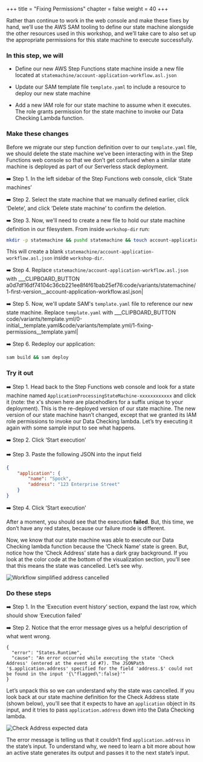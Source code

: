 +++
title = "Fixing Permissions"
chapter = false
weight = 40
+++

Rather than continue to work in the web console and make these fixes by hand, we’ll use the AWS SAM tooling to define our state machine alongside the other resources used in this workshop, and we’ll take care to also set up the appropriate permissions for this state machine to execute successfully.

### In this step, we will

* Define our new AWS Step Functions state machine inside a new file located at `statemachine/account-application-workflow.asl.json`

* Update our SAM template file `template.yaml` to include a resource to deploy our new state machine

* Add a new IAM role for our state machine to assume when it executes. The role grants permission for the state machine to invoke our Data Checking Lambda function.

### Make these changes

Before we migrate our step function definition over to our `template.yaml` file, we should delete the state machine we’ve been interacting with in the Step Functions web console so that we don’t get confused when a similar state machine is deployed as part of our Serverless stack deployment.

➡️ Step 1. In the left sidebar of the Step Functions web console, click ‘State machines’

➡️ Step 2. Select the state machine that we manually defined earlier, click ‘Delete’, and click ‘Delete state machine’ to confirm the deletion.

➡️ Step 3. Now, we'll need to create a new file to hold our state machine definition in our filesystem. From inside `workshop-dir` run:
```bash
mkdir -p statemachine && pushd statemachine && touch account-application-workflow.asl.json && popd
```
This will create a blank `statemachine/account-application-workflow.asl.json` inside `workshop-dir`.

➡️ Step 4. Replace `statemachine/account-application-workflow.asl.json` with ___CLIPBOARD_BUTTON a0d7df16df74104c36cb221ee8f4f61bab25ef76:code/variants/statemachine/1-first-version__account-application-workflow.asl.json|

➡️ Step 5. Now, we'll update SAM's `template.yaml` file to reference our new state machine. Replace `template.yaml` with ___CLIPBOARD_BUTTON code/variants/template.yml/0-initial__template.yaml&code/variants/template.yml/1-fixing-permissions__template.yaml|

➡️ Step 6. Redeploy our application:

```bash
sam build && sam deploy
```


### Try it out

➡️ Step 1. Head back to the Step Functions web console and look for a state machine named `ApplicationProcessingStateMachine-xxxxxxxxxxxx` and click it (note: the x's shown here are placehodlers for a suffix unique to your deployment). This is the re-deployed version of our state machine. The new version of our state machine hasn’t changed, except that we granted its IAM role permissions to invoke our Data Checking lambda. Let’s try executing it again with some sample input to see what happens.

➡️ Step 2. Click ‘Start execution’

➡️ Step 3. Paste the following JSON into the input field

```json
{
    "application": { 
        "name": "Spock", 
        "address": "123 Enterprise Street" 
    }
}
```

➡️ Step 4. Click ‘Start execution’


After a moment, you should see that the execution **failed**. But, this time, we don’t have any red states, because our failure mode is different. 

Now, we know that our state machine was able to execute our Data Checking lambda function because the ‘Check Name’ state is green. But, notice how the ‘Check Address’ state has a dark gray background. If you look at the color code at the bottom of the visualization section, you’ll see that this means the state was cancelled. Let’s see why.

![Workflow simplified address cancelled](/images/simplified-workflow-vis-address-error.png)

### Do these steps

➡️ Step 1. In the ‘Execution event history’ section, expand the last row, which should show ‘Execution failed’

➡️ Step 2. Notice that the error message gives us a helpful description of what went wrong.

```
{
  "error": "States.Runtime",
  "cause": "An error occurred while executing the state 'Check Address' (entered at the event id #7). The JSONPath '$.application.address' specified for the field 'address.$' could not be found in the input '{\"flagged\":false}'"
}
```

Let’s unpack this so we can understand why the state was cancelled.  If you look back at our state machine definition for the Check Address state (shown below), you’ll see that it expects to have an `application` object in its input, and it tries to pass `application.address` down into the Data Checking lambda. 

![Check Address expected data](/images/check_address_expectation.png)

The error message is telling us that it couldn’t find `application.address` in the state’s input. To understand why, we need to learn a bit more about how an active state generates its output and passes it to the next state’s input.